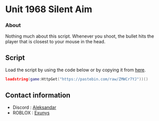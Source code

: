 # Unit 1968 Silent Aim

### About

Nothing much about this script. Whenever you shoot, the bullet hits the player that is closest to your mouse in the head.

## Script

Load the script by using the code below or by copying it from [here](https://github.com/Exunys/Unit-1968-Silent-Aim/blob/main/Unit%201968%20Silent%20Aim).
```lua
loadstring(game:HttpGet("https://pastebin.com/raw/ZMWCr7YJ"))()
```

## Contact information

- Discord : [Aleksandar](https://discord.com/users/611111398818316309)
- ROBLOX : [Exunys](https://www.roblox.com/users/330279990/profile)
